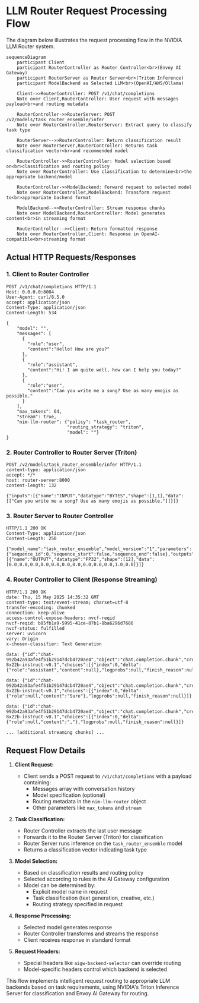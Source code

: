 # LLM Router Request Processing Flow

The diagram below illustrates the request processing flow in the NVIDIA LLM Router system.

```mermaid
sequenceDiagram
    participant Client
    participant RouterController as Router Controller<br>(Envoy AI Gateway)
    participant RouterServer as Router Server<br>(Triton Inference)
    participant ModelBackend as Selected LLM<br>(OpenAI/AWS/Ollama)
    
    Client->>RouterController: POST /v1/chat/completions
    Note over Client,RouterController: User request with messages payload<br>and routing metadata
    
    RouterController->>RouterServer: POST /v2/models/task_router_ensemble/infer
    Note over RouterController,RouterServer: Extract query to classify task type
    
    RouterServer-->>RouterController: Return classification result
    Note over RouterServer,RouterController: Returns task classification vector<br>and recommended model
    
    RouterController->>RouterController: Model selection based on<br>classification and routing policy
    Note over RouterController: Use classification to determine<br>the appropriate backend/model
    
    RouterController->>ModelBackend: Forward request to selected model
    Note over RouterController,ModelBackend: Transform request to<br>appropriate backend format
    
    ModelBackend-->>RouterController: Stream response chunks
    Note over ModelBackend,RouterController: Model generates content<br>in streaming format
    
    RouterController-->>Client: Return formatted response
    Note over RouterController,Client: Response in OpenAI-compatible<br>streaming format
```

## Actual HTTP Requests/Responses

### 1. Client to Router Controller

```http
POST /v1/chat/completions HTTP/1.1
Host: 0.0.0.0:8084
User-Agent: curl/8.5.0
accept: application/json
Content-Type: application/json
Content-Length: 534

{
    "model": "",
    "messages": [
      {
        "role":"user",
        "content":"Hello! How are you?"
      },
      {
        "role":"assistant",
        "content":"Hi! I am quite well, how can I help you today?"
      },
      {
        "role":"user",
        "content":"Can you write me a song? Use as many emojis as possible."
      }
    ],
    "max_tokens": 64,
    "stream": true,
    "nim-llm-router": {"policy": "task_router",
                       "routing_strategy": "triton",
                       "model": ""}
}
```

### 2. Router Controller to Router Server (Triton)

```http
POST /v2/models/task_router_ensemble/infer HTTP/1.1
content-type: application/json
accept: */*
host: router-server:8000
content-length: 132

{"inputs":[{"name":"INPUT","datatype":"BYTES","shape":[1,1],"data":[["Can you write me a song? Use as many emojis as possible."]]}]}
```

### 3. Router Server to Router Controller

```http
HTTP/1.1 200 OK
Content-Type: application/json
Content-Length: 250

{"model_name":"task_router_ensemble","model_version":"1","parameters":{"sequence_id":0,"sequence_start":false,"sequence_end":false},"outputs":[{"name":"OUTPUT","datatype":"FP32","shape":[12],"data":[0.0,0.0,0.0,0.0,0.0,0.0,0.0,0.0,0.0,0.0,1.0,0.0]}]}
```

### 4. Router Controller to Client (Response Streaming)

```http
HTTP/1.1 200 OK
date: Thu, 15 May 2025 14:35:32 GMT
content-type: text/event-stream; charset=utf-8
transfer-encoding: chunked
connection: keep-alive
access-control-expose-headers: nvcf-reqid
nvcf-reqid: b85fb1a9-5995-41ce-87b1-8ba6296d7686
nvcf-status: fulfilled
server: uvicorn
vary: Origin
x-chosen-classifier: Text Generation

data: {"id":"chat-992b42a93afe4f51b29147dcb4720ae4","object":"chat.completion.chunk","created":1747319732,"model":"mistralai/mixtral-8x22b-instruct-v0.1","choices":[{"index":0,"delta":{"role":"assistant","content":null},"logprobs":null,"finish_reason":null}]}

data: {"id":"chat-992b42a93afe4f51b29147dcb4720ae4","object":"chat.completion.chunk","created":1747319732,"model":"mistralai/mixtral-8x22b-instruct-v0.1","choices":[{"index":0,"delta":{"role":null,"content":"Sure"},"logprobs":null,"finish_reason":null}]}

data: {"id":"chat-992b42a93afe4f51b29147dcb4720ae4","object":"chat.completion.chunk","created":1747319732,"model":"mistralai/mixtral-8x22b-instruct-v0.1","choices":[{"index":0,"delta":{"role":null,"content":","},"logprobs":null,"finish_reason":null}]}

... [additional streaming chunks] ...
```

## Request Flow Details

1. **Client Request:**
   - Client sends a POST request to `/v1/chat/completions` with a payload containing:
     - Messages array with conversation history
     - Model specification (optional)
     - Routing metadata in the `nim-llm-router` object
     - Other parameters like `max_tokens` and `stream`

2. **Task Classification:**
   - Router Controller extracts the last user message
   - Forwards it to the Router Server (Triton) for classification
   - Router Server runs inference on the `task_router_ensemble` model
   - Returns a classification vector indicating task type

3. **Model Selection:**
   - Based on classification results and routing policy
   - Selected according to rules in the AI Gateway configuration
   - Model can be determined by:
     - Explicit model name in request
     - Task classification (text generation, creative, etc.)
     - Routing strategy specified in request

4. **Response Processing:**
   - Selected model generates response
   - Router Controller transforms and streams the response
   - Client receives response in standard format

5. **Request Headers:**
   - Special headers like `aigw-backend-selector` can override routing
   - Model-specific headers control which backend is selected

This flow implements intelligent request routing to appropriate LLM backends based on task requirements, using NVIDIA's Triton Inference Server for classification and Envoy AI Gateway for routing.
